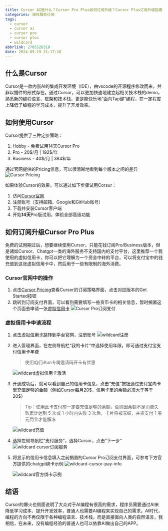 ```yaml
---
title: Cursor AI是什么？Cursor Pro Plus如何订阅升级？Cursor Plus订阅升级指南
categories: 海外服务订阅
tags:
  - cursor
  - cursor ai
  - cursor pro
  - cursor plus
  - wildcard
abbrlink: 2705526319
date: 2024-09-19 21:17:16
---
```


## 什么是Cursor

Cursor是一款内嵌AI的集成开发环境（IDE），由vscode的开源程序修改而来，并非以插件的形式存在。通过Cursor，可以更加快速地建立起相关技术栈的demo，熟悉新的编程语言、框架和技术栈，更是能快乐地“面向Tap键”编程，在一定程度上降低了编程的学习成本，提升了开发效率。

## 如何使用Cursor

Cursor提供了三种定价策略：

1. Hobby      - 免费试用14天Cursor Pro
2. Pro        - 20\$/月 | 192\$/年
3. Business   - 40\$/月 | 384\$/年

通过官网提供的Pricing信息，可以很清晰地看到每个版本之间的差异
![Cursor Pricing](https://cdn.jsdelivr.net/gh/CalmXM/Images/img/pricing.png)

如果体验Cursor的效果，可以通过如下步骤试用Corsur：

1. 访问[Cursor官网](https://www.cursor.com/)
2. 注册账号（支持邮箱、Google和GitHub账号）
3. 下载并安装Cursor客户端
4. 开始**14天**Pro版试用，体验全部高级功能

## 如何订阅升级Cursor Pro Plus

免费的试用期过后，想要继续使用Cursor，只能花钱订阅Pro/Business版本，但是诸如Cursor、Chatgpt一类的海外服务不支持国内的支付平台，这里推荐一个我使用的虚拟信用卡，你可以把它理解为一个资金中转的平台，可以将支付宝中的钱充值到这张虚拟信用卡中，然后用于一些有限制的海外消费。

### Cursor官网中的操作

1. 点击[Cursor Pricing](https://www.cursor.com/pricing)查看Cursor的订阅策略界面，点击对应版本的Get Started按钮
2. 跳转到订阅支付界面，可以看到需要填写一些货币卡的相关信息，暂时搁置这个页面去申请一张[虚拟信用卡](https://bewildcard.com/i/IKUNCTRL)
   ![Cursor Pro订阅支付](https://cdn.jsdelivr.net/gh/CalmXM/Images/img/cursor-pay.png)

### 虚拟信用卡申请流程

1. 点击[虚拟信用卡](https://bewildcard.com/i/IKUNCTRL)跳转到平台官网，注册账号
   ![wildcard注册](https://cdn.jsdelivr.net/gh/CalmXM/Images/img/wildcard-register.png)
2. 进入管理界面，在左侧导航栏“我的卡片”中选择使用年限，即可通过支付宝支付信用卡年费
   > 使用咱们iKun专属邀请码开卡有优惠

   ![wildcard虚拟信用卡激活](https://cdn.jsdelivr.net/gh/CalmXM/Images/img/wildcard-activation.png)
3. 开通成功后，就可以看到自己的信用卡信息，点击“充值”按钮通过支付宝向卡里充值足够的金额（例如Cursor每月20\$，信用卡里的余额必须大于等于20\$）
   > Tip：使用此卡支付前一定要充值足够的余额，否则因余额不足消费失败累计达到 5 次或 1 小时内失败 3 次后，卡片将被冻结，并需支付 1 美元罚金才能解冻

   ![wildcard充值](https://cdn.jsdelivr.net/gh/CalmXM/Images/img/wildcart-topup.png)
4. 选择左侧导航栏“支付服务”，选择Cursor，点击“下一步”
   ![wildcard cursor订阅服务](https://cdn.jsdelivr.net/gh/CalmXM/Images/img/wildcart-cursor-pay-services.png)
5. 将显示的信用卡信息填入之前搁置的Cursor Pro订阅支付界面，可参考下方官方提供的chatgpt绑卡示例
   ![wildcard-cursor-pay-info](https://cdn.jsdelivr.net/gh/CalmXM/Images/img/wildcard-cursor-pay-info.png)

   ![wildcard官方绑卡示例](https://cdn.jsdelivr.net/gh/CalmXM/Images/img/wildcard-pay-example.png)

## 结语

Cursor的爆火也侧面说明了大众对于AI编程有很高的需求，程序员需要通过AI来降低学习成本、提升开发效率，普通人也需要AI编程来实现自己的需求。AI时代，编程的方向不再仅限于各种编程语言、技术栈，而是直接面向人类的自然语言，我相信，在未来，没有编程经验的普通人也可以依靠AI做出自己的APP。
